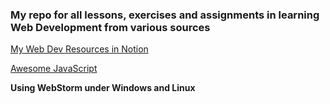 ### My repo for all lessons, exercises and assignments in learning Web Development from various sources

[My Web Dev Resources in Notion](https://www.notion.so/Web-dev-resources-public-eb16badd97f34e1b8babd655edc340be)

[Awesome JavaScript](https://github.com/sorrycc/awesome-javascript#readme)

**Using WebStorm under Windows and Linux**



